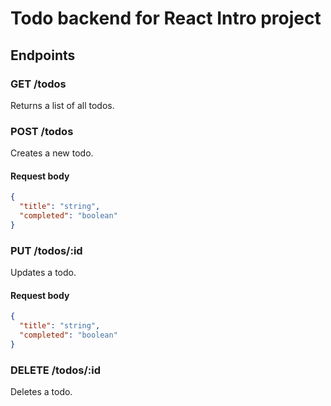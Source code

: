 # Todo backend for React Intro project

## Endpoints

### GET /todos

Returns a list of all todos.

### POST /todos

Creates a new todo.

#### Request body

```json
{
  "title": "string",
  "completed": "boolean"
}
```

### PUT /todos/:id

Updates a todo.

#### Request body

```json
{
  "title": "string",
  "completed": "boolean"
}
```

### DELETE /todos/:id

Deletes a todo.

